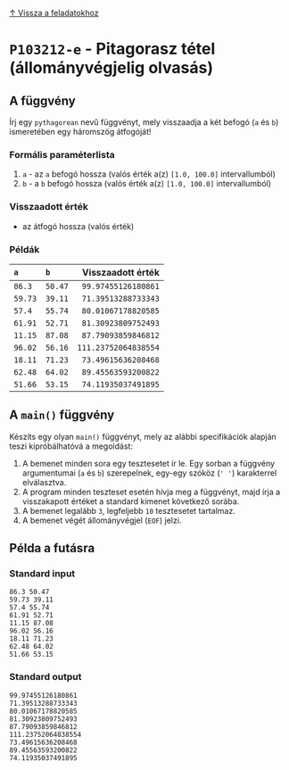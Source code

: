 
[↑ Vissza a feladatokhoz](./README.md)

# `P103212-e` - Pitagorasz tétel (állományvégjelig olvasás)

## A függvény

Írj egy `pythagorean` nevű függvényt, mely visszaadja a két befogó (`a` és `b`) ismeretében egy háromszög átfogóját!

### Formális paraméterlista

1. `a` - az `a` befogó hossza (valós érték a(z) `[1.0, 100.0]` intervallumból)
1. `b` - a `b` befogó hossza (valós érték a(z) `[1.0, 100.0]` intervallumból)

### Visszaadott érték

* az átfogó hossza (valós érték)

### Példák

| `a` | `b` | Visszaadott érték | 
| :--- | :--- | --: | 
| `86.3` | `50.47` | `99.97455126180861` | 
| `59.73` | `39.11` | `71.39513288733343` | 
| `57.4` | `55.74` | `80.01067178820585` | 
| `61.91` | `52.71` | `81.30923809752493` | 
| `11.15` | `87.08` | `87.79093859846812` | 
| `96.02` | `56.16` | `111.23752064838554` | 
| `18.11` | `71.23` | `73.49615636208468` | 
| `62.48` | `64.02` | `89.45563593200822` | 
| `51.66` | `53.15` | `74.11935037491895` | 

## A `main()` függvény

Készíts egy olyan `main()` függvényt, mely az alábbi specifikációk alapján teszi kipróbálhatóvá a megoldást:

1. A bemenet minden sora egy tesztesetet ír le. Egy sorban a függvény argumentumai (`a` és `b`) szerepelnek, egy-egy szóköz (`' '`) karakterrel elválasztva.
1. A program minden teszteset esetén hívja meg a függvényt, majd írja a visszakapott értéket a standard kimenet következő sorába.
1. A bemenet legalább `3`, legfeljebb `10` tesztesetet tartalmaz.
1. A bemenet végét állományvégjel (`EOF`) jelzi.

## Példa a futásra

### Standard input

```
86.3 50.47
59.73 39.11
57.4 55.74
61.91 52.71
11.15 87.08
96.02 56.16
18.11 71.23
62.48 64.02
51.66 53.15
```

### Standard output

```
99.97455126180861
71.39513288733343
80.01067178820585
81.30923809752493
87.79093859846812
111.23752064838554
73.49615636208468
89.45563593200822
74.11935037491895
```